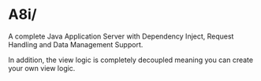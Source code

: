 # A8i/

A complete Java Application Server with Dependency Inject, Request Handling and 
Data Management Support. 

In addition, the view logic is completely decoupled meaning you can create your 
own view logic.


